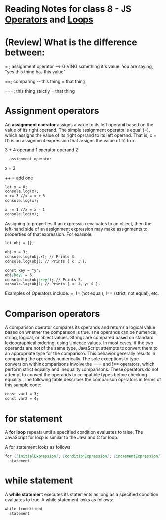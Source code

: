 # Reading Notes for class 8 - JS [Operators](https://developer.mozilla.org/en-US/docs/Web/JavaScript/Guide/Expressions_and_Operators) and [Loops](https://developer.mozilla.org/en-US/docs/Web/JavaScript/Guide/Loops_and_iteration)

# (Review) What is the difference between:
= ; assignment operator --> GIVING something it's value. You are saying, "yes this thing has this value"

==; comparing -- this thing = that thing

===; this thing strictly = that thing

# Assignment operators

An **assignment operator** assigns a value to its left operand based on the value of its right operand. 
The simple assignment operator is equal (=), which assigns the value of its right operand to its left operand. 
That is, x = f() is an assignment expression that assigns the value of f() to x.

3                  +          4
operand 1     operator    operand 2

      assignment operator
x           =                  3

++ = add one
```markdown
let x = 0;
console.log(x);
x += 3 //x = x + 3
console.log(x);

x -= 1 //x = x - 1
console.log(x);
```

Assigning to properties
If an expression evaluates to an object, then the left-hand side of an assignment expression may make assignments to properties of that expression. For example:
```markdown
let obj = {};

obj.x = 3;
console.log(obj.x); // Prints 3.
console.log(obj); // Prints { x: 3 }.

const key = "y";
obj[key] = 5;
console.log(obj[key]); // Prints 5.
console.log(obj); // Prints { x: 3, y: 5 }.
```
Examples of Operators include:
=, != (not equal), !== (strict, not equal), etc.

# Comparison operators

A comparison operator compares its operands and returns a logical value based on whether the comparison is true. 
The operands can be numerical, string, logical, or object values. Strings are compared based on standard lexicographical ordering, using Unicode values. 
In most cases, if the two operands are not of the same type, JavaScript attempts to convert them to an appropriate type for the comparison. 
This behavior generally results in comparing the operands numerically. The sole exceptions to type conversion within comparisons involve the === and !== operators, 
which perform strict equality and inequality comparisons. These operators do not attempt to convert the operands to compatible types before checking equality. 
The following table describes the comparison operators in terms of this sample code:

```markdown
const var1 = 3;
const var2 = 4;
```

# for statement
A **for loop** repeats until a specified condition evaluates to false. The JavaScript for loop is similar to the Java and C for loop.

A for statement looks as follows:

```markdown
for ([initialExpression]; [conditionExpression]; [incrementExpression])
  statement
```

# while statement

A **while statement** executes its statements as long as a specified condition evaluates to true. A while statement looks as follows:
```markdown
while (condition)
  statement
```
